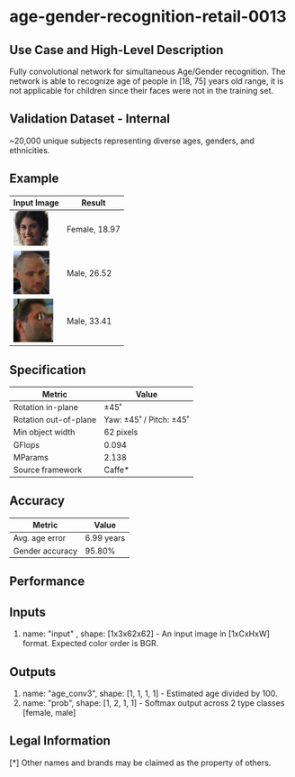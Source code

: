 # age-gender-recognition-retail-0013

## Use Case and High-Level Description

Fully convolutional network for simultaneous Age/Gender recognition. The network
is able to recognize age of people in [18, 75] years old range, it is not
applicable for children since their faces were not in the training set.

## Validation Dataset - Internal

~20,000 unique subjects representing diverse ages, genders, and ethnicities.

## Example

| Input Image                                   | Result        |
|-----------------------------------------------|---------------|
| ![](./age-gender-recognition-retail-0001.jpg) | Female, 18.97 |
| ![](./age-gender-recognition-retail-0002.png) | Male, 26.52   |
| ![](./age-gender-recognition-retail-0003.png) | Male, 33.41   |

## Specification

| Metric                | Value                   |
|-----------------------|-------------------------|
| Rotation in-plane     | ±45˚                    |
| Rotation out-of-plane | Yaw: ±45˚ / Pitch: ±45˚ |
| Min object width      | 62 pixels               |
| GFlops                | 0.094                   |
| MParams               | 2.138                   |
| Source framework      | Caffe*                  |

## Accuracy

| Metric          | Value      |
|-----------------|------------|
| Avg. age error  | 6.99 years |
| Gender accuracy |     95.80% |

## Performance

## Inputs

1. name: "input" , shape: [1x3x62x62] - An input image in [1xCxHxW] format. Expected color order is BGR.

## Outputs

1. name: "age_conv3", shape: [1, 1, 1, 1] - Estimated age divided by 100.
2. name: "prob", shape: [1, 2, 1, 1] - Softmax output across 2 type classes [female, male]

## Legal Information
[*] Other names and brands may be claimed as the property of others.

